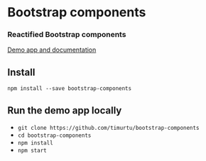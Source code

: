 # Bootstrap components

### Reactified Bootstrap components

[Demo app and documentation](http://getbootstrapcomponents.tk/)

## Install
```
npm install --save bootstrap-components
```

## Run the demo app locally
- `git clone https://github.com/timurtu/bootstrap-components`
- `cd bootstrap-components`
- `npm install`
- `npm start`
